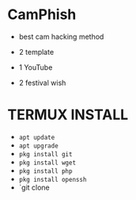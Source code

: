 # CamPhish 
* best cam  hacking method 

* 2 template 

* 1 YouTube 

* 2 festival wish 
 
# TERMUX INSTALL 

* `apt update`
* `apt upgrade`
* `pkg install git` 
* `pkg install wget`
* `pkg install php`
* `pkg install openssh`
* `git clone 
